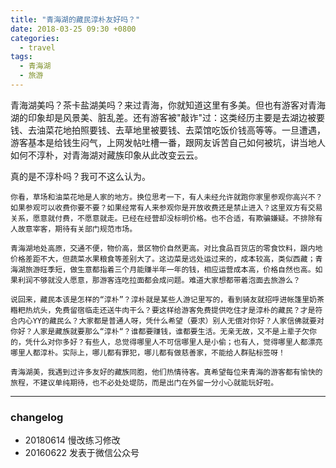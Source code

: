 ```yaml
---
title: "青海湖的藏民淳朴友好吗？"
date: 2018-03-25 09:30 +0800
categories:
  - travel
tags:
  - 青海湖
  - 旅游
---
```


青海湖美吗？茶卡盐湖美吗？来过青海，你就知道这里有多美。但也有游客对青海湖的印象却是风景美、脏乱差。还有游客被"敲诈"过：这类经历主要是去湖边被要钱、去油菜花地拍照要钱、去草地里被要钱、去菜馆吃饭价钱高等等。一旦遭遇，游客基本是给钱生闷气，上网发帖吐槽一番，跟网友诉苦自己如何被坑，讲当地人如何不淳朴，对青海湖对藏族印象从此改变云云。

   真的是不淳朴吗？我可不这么认为。

    你看，草场和油菜花地是人家的地方。换位思考一下，有人未经允许就跑你家里参观你高兴不？如果参观可以收费你要不要？如果经常有人来参观你是开放收费还是禁止进入？这里双方有交易关系，愿意就付费，不愿意就走。已经在经营却没标明价格。也不合适，有欺骗嫌疑。不排除有人故意宰客，期待有关部门规范市场。

    青海湖地处高原，交通不便，物价高，景区物价自然更高。对比食品百货店的零食饮料，跟内地价格差距不大，但蔬菜水果粮食等差别大了。这边菜是远处运过来的，成本较高，类似西藏；青海湖旅游旺季短，做生意都指着三个月能赚半年一年的钱，相应运营成本高，价格自然也高。如果利润不够就没人愿意，那游客连吃拉面都会成问题。难道大家想都带着泡面去旅游么？

    说回来，藏民本该是怎样的“淳朴”？淳朴就是某些人游记里写的，看到骑友就招呼进帐篷里奶茶糌粑热炕头，免费留宿临走还送牛肉干么？要这样给游客免费提供吃住才是淳朴的藏民？才是符合内心YY的藏民么？大家都是普通人呀，凭什么希望（要求）别人无偿对你好？人家信佛就要对你好？人家是藏族就要那么“淳朴“？谁都要赚钱，谁都要生活。无亲无故，又不是上辈子欠你的，凭什么对你多好？有些人，总觉得哪里人不可信哪里人是小偷；也有人，觉得哪里人都漂亮哪里人都淳朴。实际上，哪儿都有罪犯，哪儿都有做慈善家，不能给人群贴标签呀！

    青海湖美，我遇到过许多友好的藏族同胞，他们热情待客。真希望每位来青海的游客都有愉快的旅程，不建议单纯期待，也不必处处堤防，而是出门在外留一分小心就能玩好啦。

---
### changelog
- 20180614 慢改练习修改
- 20160622 发表于微信公众号
